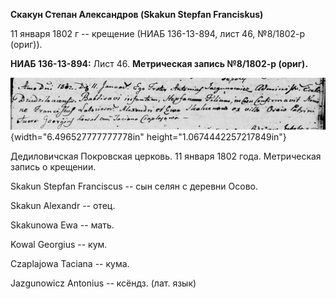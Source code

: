 **Скакун Степан Александров (Skakun Stepfan Franciskus)**

11 января 1802 г -- крещение (НИАБ 136-13-894, лист 46, №8/1802-р
(ориг)).

**НИАБ 136-13-894:** Лист 46. **Метрическая запись №8/1802-р (ориг).**

![](./media/88513fd7f7d3906ced4a20dda8b7ed21bc806bbc.png){width="6.496527777777778in"
height="1.0674442257217849in"}

Дедиловичская Покровская церковь. 11 января 1802 года. Метрическая
запись о крещении.

Skakun Stepfan Franciscus -- сын селян с деревни Осовo.

Skakun Alexandr -- отец.

Skakunowa Ewa -- мать.

Kowal Georgius -- кум.

Czaplajowa Taciana -- кума.

Jazgunowicz Antonius -- ксёндз. (лат. язык)
